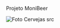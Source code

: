 Projeto MoniBeer <br>

<img src="https://yolongbrewtech.com/wp-content/uploads/2021/12/IMG_20200428_095541-1030x644.jpg" alt="Foto Cervejas">
src


